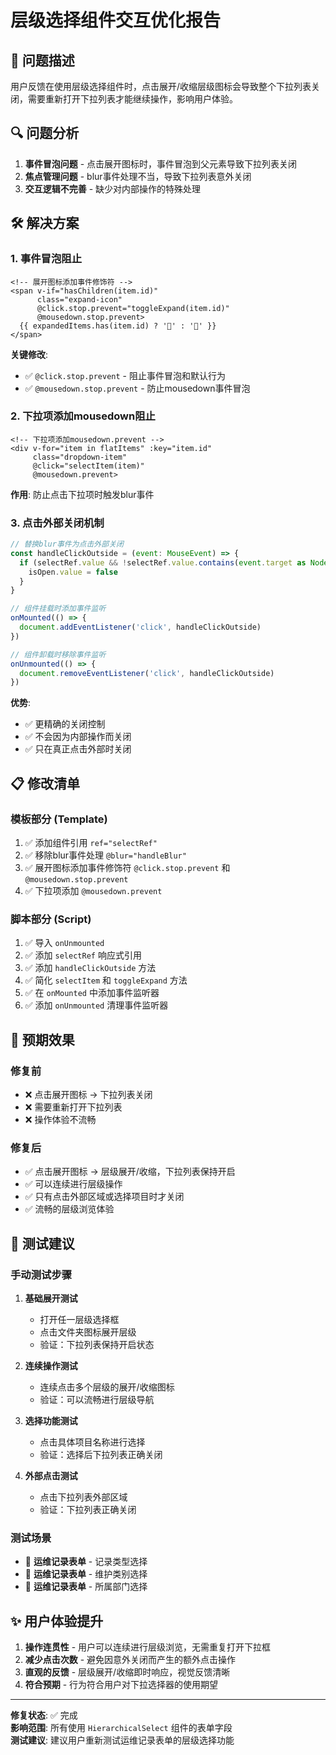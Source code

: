 # 层级选择组件交互优化报告

## 🐛 问题描述
用户反馈在使用层级选择组件时，点击展开/收缩层级图标会导致整个下拉列表关闭，需要重新打开下拉列表才能继续操作，影响用户体验。

## 🔍 问题分析
1. **事件冒泡问题** - 点击展开图标时，事件冒泡到父元素导致下拉列表关闭
2. **焦点管理问题** - blur事件处理不当，导致下拉列表意外关闭
3. **交互逻辑不完善** - 缺少对内部操作的特殊处理

## 🛠️ 解决方案

### 1. 事件冒泡阻止
```vue
<!-- 展开图标添加事件修饰符 -->
<span v-if="hasChildren(item.id)" 
      class="expand-icon" 
      @click.stop.prevent="toggleExpand(item.id)"
      @mousedown.stop.prevent>
  {{ expandedItems.has(item.id) ? '📂' : '📁' }}
</span>
```

**关键修改**:
- ✅ `@click.stop.prevent` - 阻止事件冒泡和默认行为
- ✅ `@mousedown.stop.prevent` - 防止mousedown事件冒泡

### 2. 下拉项添加mousedown阻止
```vue
<!-- 下拉项添加mousedown.prevent -->
<div v-for="item in flatItems" :key="item.id" 
     class="dropdown-item"
     @click="selectItem(item)"
     @mousedown.prevent>
```

**作用**: 防止点击下拉项时触发blur事件

### 3. 点击外部关闭机制
```javascript
// 替换blur事件为点击外部关闭
const handleClickOutside = (event: MouseEvent) => {
  if (selectRef.value && !selectRef.value.contains(event.target as Node)) {
    isOpen.value = false
  }
}

// 组件挂载时添加事件监听
onMounted(() => {
  document.addEventListener('click', handleClickOutside)
})

// 组件卸载时移除事件监听
onUnmounted(() => {
  document.removeEventListener('click', handleClickOutside)
})
```

**优势**:
- ✅ 更精确的关闭控制
- ✅ 不会因为内部操作而关闭
- ✅ 只在真正点击外部时关闭

## 📋 修改清单

### 模板部分 (Template)
1. ✅ 添加组件引用 `ref="selectRef"`
2. ✅ 移除blur事件处理 `@blur="handleBlur"`
3. ✅ 展开图标添加事件修饰符 `@click.stop.prevent` 和 `@mousedown.stop.prevent`
4. ✅ 下拉项添加 `@mousedown.prevent`

### 脚本部分 (Script)
1. ✅ 导入 `onUnmounted` 
2. ✅ 添加 `selectRef` 响应式引用
3. ✅ 添加 `handleClickOutside` 方法
4. ✅ 简化 `selectItem` 和 `toggleExpand` 方法
5. ✅ 在 `onMounted` 中添加事件监听器
6. ✅ 添加 `onUnmounted` 清理事件监听器

## 🎯 预期效果

### 修复前
- ❌ 点击展开图标 → 下拉列表关闭
- ❌ 需要重新打开下拉列表
- ❌ 操作体验不流畅

### 修复后  
- ✅ 点击展开图标 → 层级展开/收缩，下拉列表保持开启
- ✅ 可以连续进行层级操作
- ✅ 只有点击外部区域或选择项目时才关闭
- ✅ 流畅的层级浏览体验

## 🧪 测试建议

### 手动测试步骤
1. **基础展开测试**
   - 打开任一层级选择框
   - 点击文件夹图标展开层级
   - 验证：下拉列表保持开启状态

2. **连续操作测试**
   - 连续点击多个层级的展开/收缩图标
   - 验证：可以流畅进行层级导航

3. **选择功能测试**
   - 点击具体项目名称进行选择
   - 验证：选择后下拉列表正确关闭

4. **外部点击测试**
   - 点击下拉列表外部区域
   - 验证：下拉列表正确关闭

### 测试场景
- 🔄 **运维记录表单** - 记录类型选择
- 🔄 **运维记录表单** - 维护类别选择  
- 🔄 **运维记录表单** - 所属部门选择

## ✨ 用户体验提升

1. **操作连贯性** - 用户可以连续进行层级浏览，无需重复打开下拉框
2. **减少点击次数** - 避免因意外关闭而产生的额外点击操作
3. **直观的反馈** - 层级展开/收缩即时响应，视觉反馈清晰
4. **符合预期** - 行为符合用户对下拉选择器的使用期望

---

**修复状态**: ✅ 完成  
**影响范围**: 所有使用 `HierarchicalSelect` 组件的表单字段  
**测试建议**: 建议用户重新测试运维记录表单的层级选择功能
